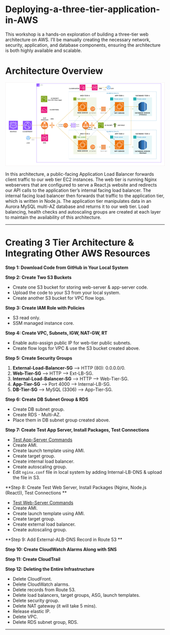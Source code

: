 # Deploying-a-three-tier-application-in-AWS
This workshop is a hands-on exploration of building a three-tier web architecture on AWS. I’ll be manually creating the necessary network, security, application, and database components, ensuring the architecture is both highly available and scalable.
# Architecture Overview
![AWS Architecture - DrawIO](https://github.com/gandlapatinithin/Deploying-a-three-tier-application-in-AWS/blob/main/three-tier-arctecture.png)

In this architecture, a public-facing Application Load Balancer forwards client traffic to our web tier EC2 instances. The web tier is running Nginx webservers that are configured to serve a React.js website and redirects our API calls to the application tier’s internal facing load balancer. The internal facing load balancer then forwards that traffic to the application tier, which is written in Node.js. The application tier manipulates data in an Aurora MySQL multi-AZ database and returns it to our web tier. Load balancing, health checks and autoscaling groups are created at each layer to maintain the availability of this architecture.


---

# Creating 3 Tier Architecture & Integrating Other AWS Resources

**Step 1: Download Code from GitHub in Your Local System**

**Step 2: Create Two S3 Buckets**
- Create one S3 bucket for storing web-server & app-server code.
- Upload the code to your S3 from your local system.
- Create another S3 bucket for VPC flow logs.

**Step 3: Create IAM Role with Policies**
- S3 read only.
- SSM managed instance core.

**Step 4: Create VPC, Subnets, IGW, NAT-GW, RT**
- Enable auto-assign public IP for web-tier public subnets.
- Create flow logs for VPC & use the S3 bucket created above.

**Step 5: Create Security Groups**
1. **External-Load-Balancer-SG** --> HTTP (80): 0.0.0.0/0.
2. **Web-Tier-SG** --> HTTP --> Ext-LB-SG.
3. **Internal-Load-Balancer-SG** --> HTTP --> Web-Tier-SG.
4. **App-Tier-SG** --> Port 4000 --> Internal-LB-SG.
5. **DB-Tier-SG** --> MySQL (3306) --> App-Tier-SG.

**Step 6: Create DB Subnet Group & RDS**
- Create DB subnet group.
- Create RDS - Multi-AZ.
- Place them in DB subnet group created above.

**Step 7: Create Test App Server, Install Packages, Test Connections**
- [Test App-Server Commands](https://github.com/gandlapatinithin/Deploying-a-three-tier-application-in-AWS/tree/main/Application-code/app-tier)
- Create AMI.
- Create launch template using AMI.
- Create target group.
- Create internal load balancer.
- Create autoscaling group.
- Edit `nginx.conf` file in local system by adding Internal-LB-DNS & upload the file in S3.

**Step 8: Create Test Web Server, Install Packages (Nginx, Node.js (React)), Test Connections **
- [Test Web-Server Commands](https://github.com/pandacloud1/AWS_Project1/blob/main/web-server-commands)
- Create AMI.
- Create launch template using AMI.
- Create target group.
- Create external load balancer.
- Create autoscaling group.

**Step 9: Add External-ALB-DNS Record in Route 53 **
 
**Step 10: Create CloudWatch Alarms Along with SNS**

**Step 11: Create CloudTrail**

**Step 12: Deleting the Entire Infrastructure**
- Delete CloudFront.
- Delete CloudWatch alarms.
- Delete records from Route 53.
- Delete load balancers, target groups, ASG, launch templates.
- Delete security group.
- Delete NAT gateway (it will take 5 mins).
- Release elastic IP.
- Delete VPC.
- Delete RDS subnet group, RDS.

---

